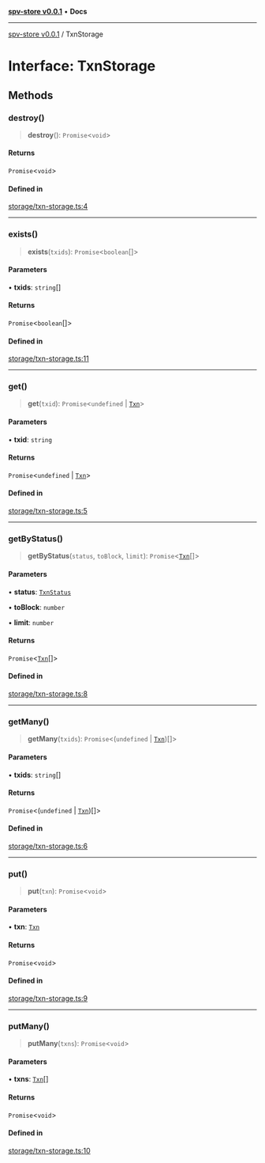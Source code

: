 [**spv-store v0.0.1**](../README.md) • **Docs**

***

[spv-store v0.0.1](../globals.md) / TxnStorage

# Interface: TxnStorage

## Methods

### destroy()

> **destroy**(): `Promise`\<`void`\>

#### Returns

`Promise`\<`void`\>

#### Defined in

[storage/txn-storage.ts:4](https://github.com/shruggr/ts-casemod-spv/blob/7c4f30ec55cedd3466531bc7310dc7c1601f1f8a/src/storage/txn-storage.ts#L4)

***

### exists()

> **exists**(`txids`): `Promise`\<`boolean`[]\>

#### Parameters

• **txids**: `string`[]

#### Returns

`Promise`\<`boolean`[]\>

#### Defined in

[storage/txn-storage.ts:11](https://github.com/shruggr/ts-casemod-spv/blob/7c4f30ec55cedd3466531bc7310dc7c1601f1f8a/src/storage/txn-storage.ts#L11)

***

### get()

> **get**(`txid`): `Promise`\<`undefined` \| [`Txn`](Txn.md)\>

#### Parameters

• **txid**: `string`

#### Returns

`Promise`\<`undefined` \| [`Txn`](Txn.md)\>

#### Defined in

[storage/txn-storage.ts:5](https://github.com/shruggr/ts-casemod-spv/blob/7c4f30ec55cedd3466531bc7310dc7c1601f1f8a/src/storage/txn-storage.ts#L5)

***

### getByStatus()

> **getByStatus**(`status`, `toBlock`, `limit`): `Promise`\<[`Txn`](Txn.md)[]\>

#### Parameters

• **status**: [`TxnStatus`](../enumerations/TxnStatus.md)

• **toBlock**: `number`

• **limit**: `number`

#### Returns

`Promise`\<[`Txn`](Txn.md)[]\>

#### Defined in

[storage/txn-storage.ts:8](https://github.com/shruggr/ts-casemod-spv/blob/7c4f30ec55cedd3466531bc7310dc7c1601f1f8a/src/storage/txn-storage.ts#L8)

***

### getMany()

> **getMany**(`txids`): `Promise`\<(`undefined` \| [`Txn`](Txn.md))[]\>

#### Parameters

• **txids**: `string`[]

#### Returns

`Promise`\<(`undefined` \| [`Txn`](Txn.md))[]\>

#### Defined in

[storage/txn-storage.ts:6](https://github.com/shruggr/ts-casemod-spv/blob/7c4f30ec55cedd3466531bc7310dc7c1601f1f8a/src/storage/txn-storage.ts#L6)

***

### put()

> **put**(`txn`): `Promise`\<`void`\>

#### Parameters

• **txn**: [`Txn`](Txn.md)

#### Returns

`Promise`\<`void`\>

#### Defined in

[storage/txn-storage.ts:9](https://github.com/shruggr/ts-casemod-spv/blob/7c4f30ec55cedd3466531bc7310dc7c1601f1f8a/src/storage/txn-storage.ts#L9)

***

### putMany()

> **putMany**(`txns`): `Promise`\<`void`\>

#### Parameters

• **txns**: [`Txn`](Txn.md)[]

#### Returns

`Promise`\<`void`\>

#### Defined in

[storage/txn-storage.ts:10](https://github.com/shruggr/ts-casemod-spv/blob/7c4f30ec55cedd3466531bc7310dc7c1601f1f8a/src/storage/txn-storage.ts#L10)
